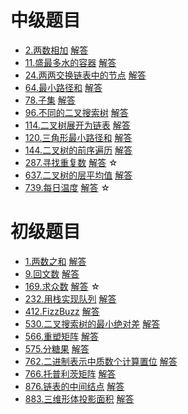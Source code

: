 
# 中级题目

* [2.两数相加]()  [解答](./answer/2.两数相加.cpp)
* [11.盛最多水的容器]()  [解答](./answer/11.盛最多水的容器.cpp)
* [24.两两交换链表中的节点]()  [解答](./answer/24.两两交换链表中的节点.cpp)
* [64.最小路径和]()  [解答](./answer/64.最小路径和.cpp)
* [78.子集]()  [解答](./answer/78.子集.cpp)
* [96.不同的二叉搜索树]()  [解答](./answer/96.不同的二叉搜索树.cpp)
* [114.二叉树展开为链表]()  [解答](./answer/114.二叉树展开为链表.cpp)
* [120.三角形最小路径和](https://leetcode-cn.com/problems/triangle/)  [解答](./answer/120.三角形最小路径和.cpp)
* [144.二叉树的前序遍历]()  [解答](./answer/144.二叉树的前序遍历.cpp)
* [287.寻找重复数](https://leetcode-cn.com/problems/find-the-duplicate-number/)  [解答](./answer/287.寻找重复数.cpp) &star;
* [637.二叉树的层平均值](https://leetcode-cn.com/problems/average-of-levels-in-binary-tree/)  [解答](./answer/637.二叉树的层平均值.cpp) 
* [739.每日温度](https://leetcode-cn.com/problems/daily-temperatures/)  [解答](./answer/739.每日温度.cpp) &star;


# 初级题目

* [1.两数之和]()  [解答](./answer/1.两数之和.cpp)
* [9.回文数]()  [解答](./answer/9.回文数.cpp)
* [169.求众数](https://leetcode-cn.com/problems/majority-element/)  [解答](./answer/169.求众数.cpp) &star;
* [232.用栈实现队列]()  [解答](./answer/232.用栈实现队列.cpp)
* [412.FizzBuzz](https://leetcode-cn.com/problems/fizz-buzz/)  [解答](./answer/412.FizzBuzz.cpp)
* [530.二叉搜索树的最小绝对差]()  [解答](./answer/530.二叉搜索树的最小绝对差.cpp)
* [566.重塑矩阵]()  [解答](./answer/566.重塑矩阵.cpp)
* [575.分糖果]()  [解答](./answer/575.分糖果.cpp)
* [762.二进制表示中质数个计算置位]()  [解答](./answer/762.二进制表示中质数个计算置位.cpp)
* [766.托普利茨矩阵](https://leetcode-cn.com/problems/toeplitz-matrix/)  [解答](./answer/766.托普利茨矩阵.cpp)
* [876.链表的中间结点]()  [解答](./answer/876.链表的中间结点.cpp)
* [883.三维形体投影面积](https://leetcode-cn.com/problems/projection-area-of-3d-shapes/)  [解答](./answer/883.三维形体投影面积.cpp)